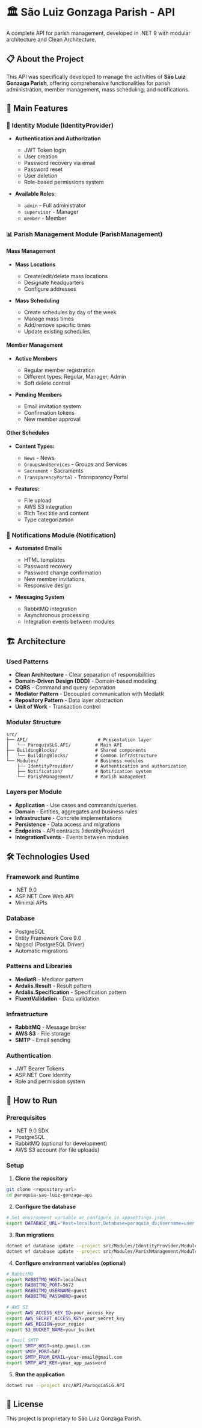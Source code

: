 # 🏛️ São Luiz Gonzaga Parish - API

A complete API for parish management, developed in .NET 9 with modular architecture and Clean Architecture.

## 📋 About the Project

This API was specifically developed to manage the activities of **São Luiz Gonzaga Parish**, offering comprehensive functionalities for parish administration, member management, mass scheduling, and notifications.

## 🎯 Main Features

### 🔐 **Identity Module (IdentityProvider)**

- **Authentication and Authorization**

  - JWT Token login
  - User creation
  - Password recovery via email
  - Password reset
  - User deletion
  - Role-based permissions system

- **Available Roles:**
  - `admin` - Full administrator
  - `supervisor` - Manager
  - `member` - Member

### 📊 **Parish Management Module (ParishManagement)**

#### **Mass Management**

- **Mass Locations**

  - Create/edit/delete mass locations
  - Designate headquarters
  - Configure addresses

- **Mass Scheduling**
  - Create schedules by day of the week
  - Manage mass times
  - Add/remove specific times
  - Update existing schedules

#### **Member Management**

- **Active Members**

  - Regular member registration
  - Different types: Regular, Manager, Admin
  - Soft delete control

- **Pending Members**
  - Email invitation system
  - Confirmation tokens
  - New member approval

#### **Other Schedules**

- **Content Types:**

  - `News` - News
  - `GroupsAndServices` - Groups and Services
  - `Sacrament` - Sacraments
  - `TransparencyPortal` - Transparency Portal

- **Features:**
  - File upload
  - AWS S3 integration
  - Rich Text title and content
  - Type categorization

### 📧 **Notifications Module (Notification)**

- **Automated Emails**

  - HTML templates
  - Password recovery
  - Password change confirmation
  - New member invitations
  - Responsive design

- **Messaging System**
  - RabbitMQ integration
  - Asynchronous processing
  - Integration events between modules

## 🏗️ Architecture

### **Used Patterns**

- **Clean Architecture** - Clear separation of responsibilities
- **Domain-Driven Design (DDD)** - Domain-based modeling
- **CQRS** - Command and query separation
- **Mediator Pattern** - Decoupled communication with MediatR
- **Repository Pattern** - Data layer abstraction
- **Unit of Work** - Transaction control

### **Modular Structure**

```
src/
├── API/                          # Presentation layer
│   └── ParoquiaSLG.API/         # Main API
├── BuildingBlocks/              # Shared components
│   └── BuildingBlocks/          # Common infrastructure
└── Modules/                     # Business modules
    ├── IdentityProvider/        # Authentication and authorization
    ├── Notification/            # Notification system
    └── ParishManagement/        # Parish management
```

### **Layers per Module**

- **Application** - Use cases and commands/queries
- **Domain** - Entities, aggregates and business rules
- **Infrastructure** - Concrete implementations
- **Persistence** - Data access and migrations
- **Endpoints** - API contracts (IdentityProvider)
- **IntegrationEvents** - Events between modules

## 🛠️ Technologies Used

### **Framework and Runtime**

- .NET 9.0
- ASP.NET Core Web API
- Minimal APIs

### **Database**

- PostgreSQL
- Entity Framework Core 9.0
- Npgsql (PostgreSQL Driver)
- Automatic migrations

### **Patterns and Libraries**

- **MediatR** - Mediator pattern
- **Ardalis.Result** - Result pattern
- **Ardalis.Specification** - Specification pattern
- **FluentValidation** - Data validation

### **Infrastructure**

- **RabbitMQ** - Message broker
- **AWS S3** - File storage
- **SMTP** - Email sending

### **Authentication**

- JWT Bearer Tokens
- ASP.NET Core Identity
- Role and permission system

## 🚀 How to Run

### **Prerequisites**

- .NET 9.0 SDK
- PostgreSQL
- RabbitMQ (optional for development)
- AWS S3 account (for file uploads)

### **Setup**

1. **Clone the repository**

```bash
git clone <repository-url>
cd paroquia-sao-luiz-gonzaga-api
```

2. **Configure the database**

```bash
# Set environment variable or configure in appsettings.json
export DATABASE_URL="Host=localhost;Database=paroquia_db;Username=user;Password=password"
```

3. **Run migrations**

```bash
dotnet ef database update --project src/Modules/IdentityProvider/Modules.IdentityProvider.Persistence
dotnet ef database update --project src/Modules/ParishManagement/Modules.ParishManagement.Persistence
```

4. **Configure environment variables (optional)**

```bash
# RabbitMQ
export RABBITMQ_HOST=localhost
export RABBITMQ_PORT=5672
export RABBITMQ_USERNAME=guest
export RABBITMQ_PASSWORD=guest

# AWS S3
export AWS_ACCESS_KEY_ID=your_access_key
export AWS_SECRET_ACCESS_KEY=your_secret_key
export AWS_REGION=your_region
export S3_BUCKET_NAME=your_bucket

# Email SMTP
export SMTP_HOST=smtp.gmail.com
export SMTP_PORT=587
export SMTP_FROM_EMAIL=your-email@gmail.com
export SMTP_API_KEY=your_app_password
```

5. **Run the application**

```bash
dotnet run --project src/API/ParoquiaSLG.API
```

## 📝 License

This project is proprietary to São Luiz Gonzaga Parish.
